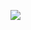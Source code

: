 ![](https://www.nta.go.jp/tmp/457d0024-aac1-4aca-93d2-1195ea44aa01/images/fbbfd71356e6f3e6d2965ca6e9cad48dc2e698b4400128f81600a0a8d96f931e.jpg)